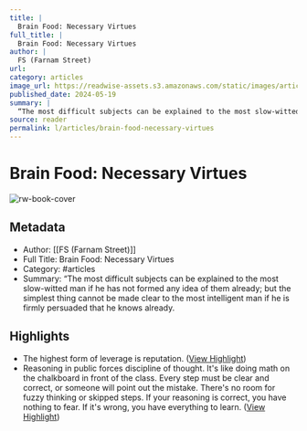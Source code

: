 ```yaml
---
title: |
  Brain Food: Necessary Virtues
full_title: |
  Brain Food: Necessary Virtues
author: |
  FS (Farnam Street)
url: 
category: articles
image_url: https://readwise-assets.s3.amazonaws.com/static/images/article0.00998d930354.png
published_date: 2024-05-19
summary: |
  “The most difficult subjects can be explained to the most slow-witted man if he has not formed any idea of them already; but the simplest thing cannot be made clear to the most intelligent man if he is firmly persuaded that he knows already.
source: reader
permalink: l/articles/brain-food-necessary-virtues
---
```

# Brain Food: Necessary Virtues

![rw-book-cover](https://readwise-assets.s3.amazonaws.com/static/images/article0.00998d930354.png)

## Metadata
- Author: [[FS (Farnam Street)]]
- Full Title: Brain Food: Necessary Virtues
- Category: #articles
- Summary: “The most difficult subjects can be explained to the most slow-witted man if he has not formed any idea of them already; but the simplest thing cannot be made clear to the most intelligent man if he is firmly persuaded that he knows already.

## Highlights
- The highest form of leverage is reputation. ([View Highlight](https://read.readwise.io/read/01hyd2vnz2fq5g1kqmkxntx9h4))
- Reasoning in public forces discipline of thought.
  It's like doing math on the chalkboard in front of the class. Every step must be clear and correct, or someone will point out the mistake. There's no room for fuzzy thinking or skipped steps.
  If your reasoning is correct, you have nothing to fear. If it's wrong, you have everything to learn. ([View Highlight](https://read.readwise.io/read/01hyd2w0gdsm3s8fv28yk3b6cz))


